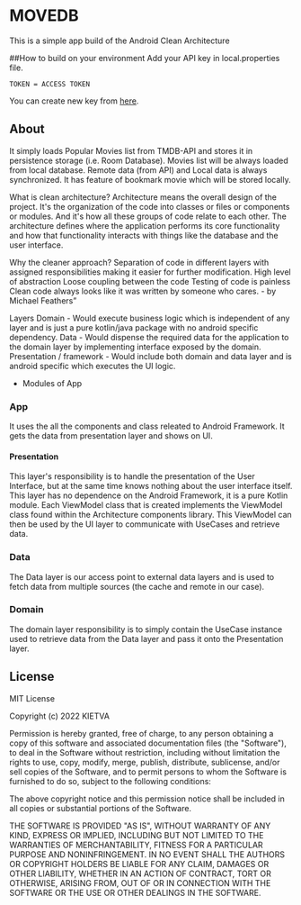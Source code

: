 
# MOVEDB

This is a simple app build of the Android Clean Architecture

##How to build on your environment
Add your API key in local.properties file.
```
TOKEN = ACCESS TOKEN
```
You can create new key from [here](https://www.themoviedb.org/).

## About
It simply loads Popular Movies list from TMDB-API and stores it in persistence storage (i.e. Room Database). Movies list will be always loaded from local database. Remote data (from API) and Local data is always synchronized. It has feature of bookmark movie which will be stored locally.

What is clean architecture?
Architecture means the overall design of the project. It's the organization of the code into classes or files or components or modules. And it's how all these groups of code relate to each other. The architecture defines where the application performs its core functionality and how that functionality interacts with things like the database and the user interface.

Why the cleaner approach?
Separation of code in different layers with assigned responsibilities making it easier for further modification.
High level of abstraction
Loose coupling between the code
Testing of code is painless
Clean code always looks like it was written by someone who cares. - by Michael Feathers”

Layers
Domain - Would execute business logic which is independent of any layer and is just a pure kotlin/java package with no android specific dependency.
Data - Would dispense the required data for the application to the domain layer by implementing interface exposed by the domain.
Presentation / framework - Would include both domain and data layer and is android specific which executes the UI logic.
- Modules of App
### App
It uses the all the components and class releated to Android Framework. It gets the data from presentation layer and shows on UI.
#### Presentation
This layer's responsibility is to handle the presentation of the User Interface, but at the same time knows nothing about the user interface itself. This layer has no dependence on the Android Framework, it is a pure Kotlin module. Each ViewModel class that is created implements the ViewModel class found within the Architecture components library. This ViewModel can then be used by the UI layer to communicate with UseCases and retrieve data.

### Data
The Data layer is our access point to external data layers and is used to fetch data from multiple sources (the cache and remote in our case).

### Domain
The domain layer responsibility is to simply contain the UseCase instance used to retrieve data from the Data layer and pass it onto the Presentation layer.


## License

MIT License

Copyright (c) 2022 KIETVA

Permission is hereby granted, free of charge, to any person obtaining a copy
of this software and associated documentation files (the "Software"), to deal
in the Software without restriction, including without limitation the rights
to use, copy, modify, merge, publish, distribute, sublicense, and/or sell
copies of the Software, and to permit persons to whom the Software is
furnished to do so, subject to the following conditions:

The above copyright notice and this permission notice shall be included in all
copies or substantial portions of the Software.

THE SOFTWARE IS PROVIDED "AS IS", WITHOUT WARRANTY OF ANY KIND, EXPRESS OR
IMPLIED, INCLUDING BUT NOT LIMITED TO THE WARRANTIES OF MERCHANTABILITY,
FITNESS FOR A PARTICULAR PURPOSE AND NONINFRINGEMENT. IN NO EVENT SHALL THE
AUTHORS OR COPYRIGHT HOLDERS BE LIABLE FOR ANY CLAIM, DAMAGES OR OTHER
LIABILITY, WHETHER IN AN ACTION OF CONTRACT, TORT OR OTHERWISE, ARISING FROM,
OUT OF OR IN CONNECTION WITH THE SOFTWARE OR THE USE OR OTHER DEALINGS IN THE
SOFTWARE.


